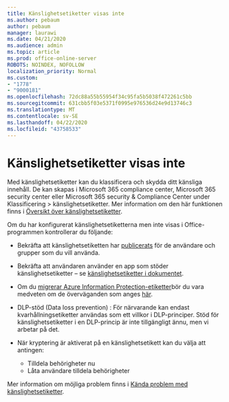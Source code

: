 ```yaml
---
title: Känslighetsetiketter visas inte
ms.author: pebaum
author: pebaum
manager: laurawi
ms.date: 04/21/2020
ms.audience: admin
ms.topic: article
ms.prod: office-online-server
ROBOTS: NOINDEX, NOFOLLOW
localization_priority: Normal
ms.custom:
- "1778"
- "9000181"
ms.openlocfilehash: 72dc88a55b55954f34c95fa5b5038f472261c5bb
ms.sourcegitcommit: 631cbb5f03e5371f0995e976536d24e9d13746c3
ms.translationtype: MT
ms.contentlocale: sv-SE
ms.lasthandoff: 04/22/2020
ms.locfileid: "43758533"
---
```

# <a name="sensitivity-labels-not-appearing"></a>Känslighetsetiketter visas inte

Med känslighetsetiketter kan du klassificera och skydda ditt känsliga innehåll. De kan skapas i Microsoft 365 compliance center, Microsoft 365 security center eller Microsoft 365 security & Compliance Center under Klassificering > känslighetsetiketter. Mer information om den här funktionen finns i [Översikt över känslighetsetiketter](https://docs.microsoft.com/office365/securitycompliance/sensitivity-labels).

Om du har konfigurerat känslighetsetiketterna men inte visas i Office-programmen kontrollerar du följande:

- Bekräfta att känslighetsetiketten har [publicerats](https://docs.microsoft.com/Office365/SecurityCompliance/sensitivity-labels#what-label-policies-can-do) för de användare och grupper som du vill använda.

- Bekräfta att användaren använder en app som stöder känslighetsetiketter – se [känslighetsetiketter i dokumentet](https://support.office.com/article/apply-sensitivity-labels-to-your-documents-and-email-within-office-2f96e7cd-d5a4-403b-8bd7-4cc636bae0f9?#bkmk_whereavailable).

- Om du [migrerar Azure Information Protection-etiketter](https://docs.microsoft.com/azure/information-protection/configure-policy-migrate-labels)bör du vara medveten om de överväganden som anges [här](https://docs.microsoft.com/azure/information-protection/configure-policy-migrate-labels#considerations-for-unified-labels).

- DLP-stöd (Data loss prevention) : För närvarande kan endast kvarhållningsetiketter användas som ett villkor i DLP-principer.  Stöd för känslighetsetiketter i en DLP-princip är inte tillgängligt ännu, men vi arbetar på det.

- När kryptering är aktiverat på en känslighetsetikett kan du välja att antingen:
    - Tilldela behörigheter nu
    - Låta användare tilldela behörigheter


Mer information om möjliga problem finns i [Kända problem med känslighetsetiketter](https://support.office.com/article/known-issues-with-sensitivity-labels-in-office-b169d687-2bbd-4e21-a440-7da1b2743edc).